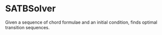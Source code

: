 # SATBSolver
Given a sequence of chord formulae and an initial condition, finds optimal transition sequences.
